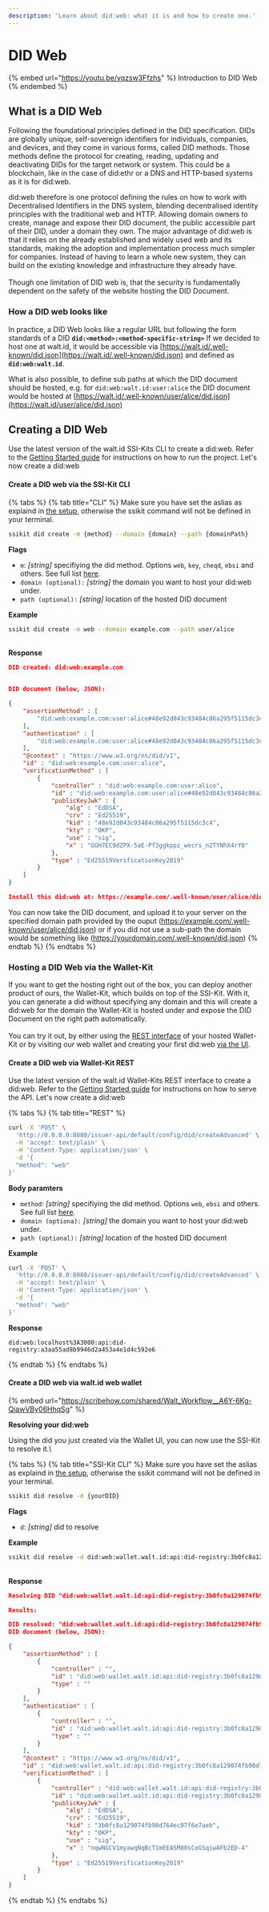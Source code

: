 ```yaml
---
description: 'Learn about did:web: what it is and how to create one.'
---
```


# DID Web

{% embed url="https://youtu.be/yqzsw3Ffzhs" %}
Introduction to DID Web
{% endembed %}

## What is a DID Web

Following the foundational principles defined in the DID specification. DIDs are globally unique, self-sovereign identifiers for individuals, companies, and devices, and they come in various forms, called DID methods. Those methods define the protocol for creating, reading, updating and deactivating DIDs for the target network or system. This could be a blockchain, like in the case of did:ethr or a DNS and HTTP-based systems as it is for did:web.&#x20;

did:web therefore is one protocol defining the rules on how to work with Decentralised Identifiers in the DNS system, blending decentralised identity principles with the traditional web and HTTP. Allowing domain owners to create, manage and expose their DID document, the public accessible part of their DID, under a domain they own. The major advantage of did:web is that it relies on the already established and widely used web and its standards, making the adoption and implementation process much simpler for companies. Instead of having to learn a whole new system, they can build on the existing knowledge and infrastructure they already have.\
\
Though one limitation of DID web is, that the security is fundamentally dependent on the safety of the website hosting the DID Document.

### **How a DID web looks like**

In practice, a DID Web looks like a regular URL but following the form standards of a DID **`did:<method>:<method-specific-string>`** If we decided to host one at walt.id, it would be accessible via [https://walt.id/.well-known/did.json](https://walt.id/.well-known/did.json) and defined as **`did:web:walt.id`**.

What is also possible, to define sub paths at which the DID document should be hosted, e.g. for `did:web:walt.id:user:alice` the DID document would be hosted at [https://walt.id/.well-known/user/alice/did.json](https://walt.id/user/alice/did.json)



## **Creating a DID Web**

Use the latest version of the walt.id SSI-Kits CLI to create a did:web. Refer to the [Getting Started guide](../getting-started/cli-command-line-interface.md) for instructions on how to run the project. Let's now create a did:web

#### Create a DID web via the SSI-Kit CLI

{% tabs %}
{% tab title="CLI" %}
Make sure you have set the aslias as explaind in [the setup](../getting-started/cli-command-line-interface.md), otherwise the ssikit command will not be defined in your terminal.

```bash
ssikit did create -m {method} --domain {domain} --path {domainPath}
```

**Flags**

* `m`: _\[string]_ specifiying the did method. Options `web`, `key`, `cheqd`, `ebsi` and others. See full list [here](https://walt-id.notion.site/Features-by-Product-aab646e46a744a7d84a6b8fd6b7066ac#7797d15830af4d148acfa57bdd20c716).
* `domain (optional):` _\[string]_ the domain you want to host your did:web under.
* `path (optional):` _\[string]_ location of the hosted DID document

**Example**

```bash
ssikit did create -m web --domain example.com --path user/alice
```

\
**Response**

```json
DID created: did:web:example.com


DID document (below, JSON):

{
    "assertionMethod" : [
        "did:web:example.com:user:alice#48e92d043c93484c86a295f5115dc3c4"
    ],
    "authentication" : [
        "did:web:example.com:user:alice#48e92d043c93484c86a295f5115dc3c4"
    ],
    "@context" : "https://www.w3.org/ns/did/v1",
    "id" : "did:web:example.com:user:alice",
    "verificationMethod" : [
        {
            "controller" : "did:web:example.com:user:alice",
            "id" : "did:web:example.com:user:alice#48e92d043c93484c86a295f5115dc3c4",
            "publicKeyJwk" : {
                "alg" : "EdDSA",
                "crv" : "Ed25519",
                "kid" : "48e92d043c93484c86a295f5115dc3c4",
                "kty" : "OKP",
                "use" : "sig",
                "x" : "GGH7EC9dZPX-5aE-Pf3ggkppz_wecrs_n2TYNhX4rY0"
            },
            "type" : "Ed25519VerificationKey2019"
        }
    ]
}

Install this did:web at: https://example.com/.well-known/user/alice/did.json
```

You can now take the DID document, and upload it to your server on the specified domain path provided by the ouput (https://example.com/.well-known/user/alice/did.json) or if you did not use a sub-path the domain would be something like (https://yourdomain.com/.well-known/did.json)
{% endtab %}
{% endtabs %}



### **Hosting a DID Web via the Wallet-Kit**

If you want to get the hosting right out of the box, you can deploy another product of ours, the Wallet-Kit, which builds on top of the SSI-Kit. With it, you can generate a did without specifying any domain and this will create a did:web for the domain the Wallet-Kit is hosted under and expose the DID Document on the right path automatically. \
\
You can try it out, by either using the [REST interface](did-web.md#create-a-did-web-via-wallet-kit-rest) of your hosted Wallet-Kit or by visiting our web wallet and creating your first did:web [via the UI](did-web.md#create-a-did-web-via-walt.id-web-wallet).&#x20;



#### Create a DID web via Wallet-Kit REST

Use the latest version of the walt.id Wallet-Kits REST interface to create a did:web. Refer to the [Getting Started guide](https://docs.walt.id/v/web-wallet/getting-started/rest-apis) for instructions on how to serve the API. Let's now create a did:web

{% tabs %}
{% tab title="REST" %}
```bash
curl -X 'POST' \
  'http://0.0.0.0:8080/issuer-api/default/config/did/createAdvanced' \
  -H 'accept: text/plain' \
  -H 'Content-Type: application/json' \
  -d '{
  "method": "web"
}'
```

**Body paramters**

* `method`: _\[string]_ specifiying the did method. Options `web`,  `ebsi` and others. See full list [here](https://walt-id.notion.site/Features-by-Product-aab646e46a744a7d84a6b8fd6b7066ac#7797d15830af4d148acfa57bdd20c716).
* `domain (optiona):` _\[string]_ the domain you want to host your did:web under.
* `path (optional):` _\[string]_ location of the hosted DID document

**Example**

```bash
curl -X 'POST' \
  'http://0.0.0.0:8080/issuer-api/default/config/did/createAdvanced' \
  -H 'accept: text/plain' \
  -H 'Content-Type: application/json' \
  -d '{
  "method": "web"
}'
```

**Response**

```
did:web:localhost%3A3000:api:did-registry:a3aa55ad8b9946d2a453a4e1d4c592e6
```
{% endtab %}
{% endtabs %}

####

#### Create a DID web via walt.id web wallet

{% embed url="https://scribehow.com/shared/Walt_Workflow__A6Y-6Kg-QiawVBy06HhqSg" %}

**Resolving your did:web**&#x20;

Using the did you just created via the Wallet UI, you can now use the SSI-Kit to resolve it.\


{% tabs %}
{% tab title="SSI-Kit CLI" %}
Make sure you have set the aslias as explaind in [the setup](../getting-started/cli-command-line-interface.md), otherwise the ssikit command will not be defined in your terminal.

```bash
ssikit did resolve -d {yourDID}
```

**Flags**

* `d`: _\[string]_ did to resolve

**Example**

```bash
ssikit did resolve -d did:web:wallet.walt.id:api:did-registry:3b0fc8a129074fb98d764ec07f6e7aeb
```

\
**Response**

```json
Resolving DID "did:web:wallet.walt.id:api:did-registry:3b0fc8a129074fb98d764ec07f6e7aeb"...

Results:

DID resolved: "did:web:wallet.walt.id:api:did-registry:3b0fc8a129074fb98d764ec07f6e7aeb"
DID document (below, JSON):

{
    "assertionMethod" : [
        {
            "controller" : "",
            "id" : "did:web:wallet.walt.id:api:did-registry:3b0fc8a129074fb98d764ec07f6e7aeb#3b0fc8a129074fb98d764ec07f6e7aeb",
            "type" : ""
        }
    ],
    "authentication" : [
        {
            "controller" : "",
            "id" : "did:web:wallet.walt.id:api:did-registry:3b0fc8a129074fb98d764ec07f6e7aeb#3b0fc8a129074fb98d764ec07f6e7aeb",
            "type" : ""
        }
    ],
    "@context" : "https://www.w3.org/ns/did/v1",
    "id" : "did:web:wallet.walt.id:api:did-registry:3b0fc8a129074fb98d764ec07f6e7aeb",
    "verificationMethod" : [
        {
            "controller" : "did:web:wallet.walt.id:api:did-registry:3b0fc8a129074fb98d764ec07f6e7aeb",
            "id" : "did:web:wallet.walt.id:api:did-registry:3b0fc8a129074fb98d764ec07f6e7aeb#3b0fc8a129074fb98d764ec07f6e7aeb",
            "publicKeyJwk" : {
                "alg" : "EdDSA",
                "crv" : "Ed25519",
                "kid" : "3b0fc8a129074fb98d764ec07f6e7aeb",
                "kty" : "OKP",
                "use" : "sig",
                "x" : "nqwNGCV1myawqNqBcT1mEEA5M80sCoGSqiwAFb2ED-4"
            },
            "type" : "Ed25519VerificationKey2019"
        }
    ]
}
```
{% endtab %}
{% endtabs %}

